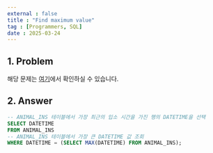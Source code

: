 ```yaml
---
external : false
title : "Find maximum value"
tag : [Programmers, SQL]
date : 2025-03-24
---
```


## 1. Problem

해당 문제는 [여기](https://school.programmers.co.kr/learn/courses/30/lessons/59415)에서 확인하실 수 있습니다.

## 2. Answer

```sql
-- ANIMAL_INS 테이블에서 가장 최근의 입소 시간을 가진 행의 DATETIME을 선택
SELECT DATETIME 
FROM ANIMAL_INS 
-- ANIMAL_INS 테이블에서 가장 큰 DATETIME 값 조회
WHERE DATETIME = (SELECT MAX(DATETIME) FROM ANIMAL_INS);
```
